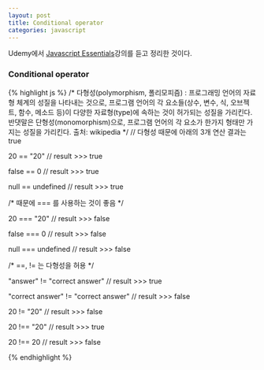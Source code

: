 ```yaml
---
layout: post
title: Conditional operator
categories: javascript
---
```

<div class="message">Udemy에서 <a href="https://www.udemy.com/javascript-essentials/" target="_blank">Javascript Essentials</a>강의를 듣고 정리한 것이다.</div>


### Conditional operator
{% highlight js %}
/* 다형성(polymorphism, 폴리모피즘) : 프로그래밍 언어의 자료형 체계의 성질을 나타내는 것으로, 프로그램 언어의 각 요소들(상수, 변수, 식, 오브젝트, 함수, 메소드 등)이 다양한 자료형(type)에 속하는 것이 허가되는 성질을 가리킨다. 반댓말은 단형성(monomorphism)으로, 프로그램 언어의 각 요소가 한가지 형태만 가지는 성질을 가리킨다.
출처: wikipedia */
// 다형성 때문에 아래의 3개 연산 결과는 true

20 == "20"
// result >>> true

false == 0
// result >>> true

null == undefined
// result >>> true


/* 때문에 === 를 사용하는 것이 좋음 */

20 === "20"
// result >>> false

false === 0
// result >>> false

null === undefined
// result >>> false


/* ==, != 는 다형성을 허용 */

"answer" != "correct answer"
// result >>> true

"correct answer" != "correct answer"
// result >>> false

20 != "20"
// result >>> false

20 !== "20"
// result >>> true

20 !== 20
// result >>> false

{% endhighlight %}